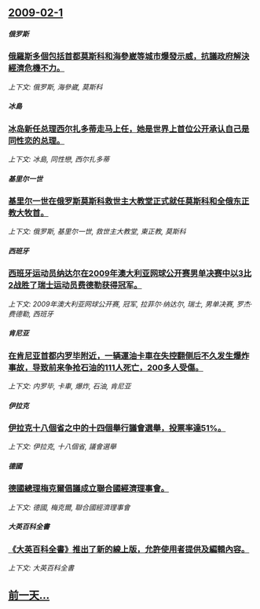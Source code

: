 ## [2009-02-1](/news/2009/02/1/index.md)

##### 俄罗斯
### [俄羅斯多個包括首都莫斯科和海參崴等城市爆發示威，抗議政府解決經濟危機不力。](/news/2009/02/1/俄羅斯多個包括首都莫斯科和海參崴等城市爆發示威-抗議政府解決經濟危機不力.md)
_上下文: 俄罗斯, 海參崴, 莫斯科_

##### 冰島
### [冰岛新任总理西尔扎多蒂走马上任，她是世界上首位公开承认自己是同性恋的总理。](/news/2009/02/1/冰岛新任总理西尔扎多蒂走马上任-她是世界上首位公开承认自己是同性恋的总理.md)
_上下文: 冰島, 同性戀, 西尔扎多蒂_

##### 基里尔一世
### [基里尔一世在俄罗斯莫斯科救世主大教堂正式就任莫斯科和全俄东正教大牧首。](/news/2009/02/1/基里尔一世在俄罗斯莫斯科救世主大教堂正式就任莫斯科和全俄东正教大牧首.md)
_上下文: 俄罗斯, 基里尔一世, 救世主大教堂, 東正教, 莫斯科_

##### 西班牙
### [西班牙运动员纳达尔在2009年澳大利亚网球公开赛男单决赛中以3比2战胜了瑞士运动员费德勒获得冠军。](/news/2009/02/1/西班牙运动员纳达尔在2009年澳大利亚网球公开赛男单决赛中以3比2战胜了瑞士运动员费德勒获得冠军.md)
_上下文: 2009年澳大利亚网球公开赛, 冠军, 拉菲尔·纳达尔, 瑞士, 男单决赛, 罗杰·费德勒, 西班牙_

##### 肯尼亚
### [在肯尼亚首都内罗毕附近，一辆運油卡車在失控翻侧后不久发生爆炸事故，导致前来争抢石油的111人死亡，200多人受傷。](/news/2009/02/1/在肯尼亚首都内罗毕附近-一辆運油卡車在失控翻侧后不久发生爆炸事故-导致前来争抢石油的111人死亡-200多人受傷.md)
_上下文: 内罗毕, 卡車, 爆炸, 石油, 肯尼亚_

##### 伊拉克
### [伊拉克十八個省之中的十四個舉行議會選舉，投票率達51%。](/news/2009/02/1/伊拉克十八個省之中的十四個舉行議會選舉-投票率達51.md)
_上下文: 伊拉克, 十八個省, 議會選舉_

##### 德國
### [德國總理梅克爾倡議成立聯合國經濟理事會。](/news/2009/02/1/德國總理梅克爾倡議成立聯合國經濟理事會.md)
_上下文: 德國, 梅克爾, 聯合國經濟理事會_

##### 大英百科全書
### [《大英百科全書》推出了新的線上版，允許使用者提供及編輯內容。](/news/2009/02/1/大英百科全書-推出了新的線上版-允許使用者提供及編輯內容.md)
_上下文: 大英百科全書_

## [前一天...](/news/2009/01/31/index.md)

